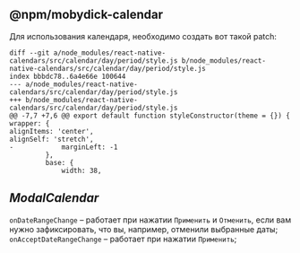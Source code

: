 ## @npm/mobydick-calendar

Для использования календаря, необходимо создать вот такой patch:
```
diff --git a/node_modules/react-native-calendars/src/calendar/day/period/style.js b/node_modules/react-native-calendars/src/calendar/day/period/style.js
index bbbdc78..6a4e66e 100644
--- a/node_modules/react-native-calendars/src/calendar/day/period/style.js
+++ b/node_modules/react-native-calendars/src/calendar/day/period/style.js
@@ -7,7 +7,6 @@ export default function styleConstructor(theme = {}) {
wrapper: {
alignItems: 'center',
alignSelf: 'stretch',
-            marginLeft: -1
         },
         base: {
             width: 38,
```

## ***ModalCalendar***
`onDateRangeChange` – работает при нажатии `Применить` и `Отменить`, если вам нужно зафиксировать, что вы, например, отменили выбранные даты;
`onAcceptDateRangeChange` – работает при нажатии `Применить`;

